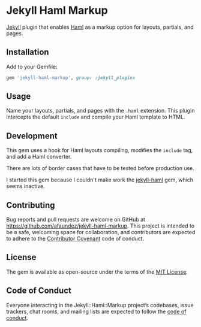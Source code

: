 # Jekyll Haml Markup

[Jekyll](https://jekyllrb.com) plugin that enables [Haml](http://haml.info) as a markup option for layouts, partials, and pages.

## Installation

Add to your Gemfile:

```ruby
gem 'jekyll-haml-markup', group: :jekyll_plugins
```

## Usage

Name your layouts, partials, and pages with the `.haml` extension. This plugin intercepts the default `include` and compile your Haml template to HTML.

## Development
This gem uses a hook for Haml layouts compiling, modifies the `include` tag, and add a Haml converter.

There are lots of border cases that have to be tested before production use.

I started this gem because I couldn't make work the [jekyll-haml](https://github.com/samvincent/jekyll-haml) gem, which seems inactive.

## Contributing

Bug reports and pull requests are welcome on GitHub at https://github.com/afaundez/jekyll-haml-markup. This project is intended to be a safe, welcoming space for collaboration, and contributors are expected to adhere to the [Contributor Covenant](http://contributor-covenant.org) code of conduct.

## License

The gem is available as open-source under the terms of the [MIT License](https://opensource.org/licenses/MIT).

## Code of Conduct

Everyone interacting in the Jekyll::Haml::Markup project’s codebases, issue trackers, chat rooms, and mailing lists are expected to follow the [code of conduct](https://github.com/[USERNAME]/jekyll-haml-markup/blob/master/CODE_OF_CONDUCT.md).
